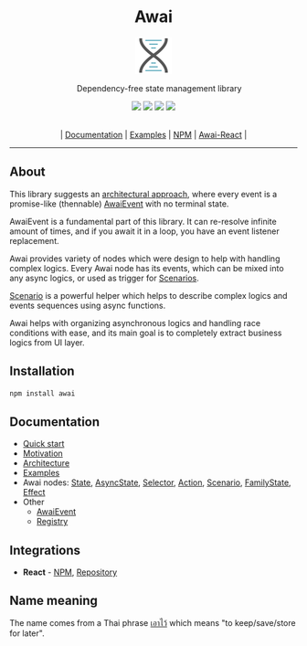 <div align="center">
  <h1 align="center">Awai</h1>

  <img width="64px" src="https://github.com/yuriyyakym/awai/blob/master/logo.svg" />

  <p style="margin-right: -20px;">Dependency-free state management library</p>

  <div>
    <img src="https://github.com/yuriyyakym/awai/actions/workflows/tests.yml/badge.svg" />
    <img src="https://img.shields.io/endpoint?url=https://gist.githubusercontent.com/yuriyyakym/ba8810278ef57a8ae9243e3edf9f43b8/raw/coverage-master.json" />
    <img src="https://img.shields.io/badge/Stability-experimental-blue.svg" />
    <img src="https://img.shields.io/badge/License-MIT-blue.svg" />
  </div>

  <br />
  
  <p>| <a href="https://awai.js.org">Documentation</a> | <a href="https://awai.js.org/examples">Examples</a> | <a href="https://www.npmjs.com/package/awai">NPM</a> | <a href="https://github.com/yuriyyakym/awai-react">Awai-React</a> |</p>
</div>

---

## About

This library suggests an [architectural approach](https://awai.js.org/architecture), where every event is a promise-like (thennable) [AwaiEvent](https://awai.js.org/awai-event) with no terminal state.

AwaiEvent is a fundamental part of this library. It can re-resolve infinite amount of times, and if you await it in a loop, you have an event listener replacement.

Awai provides variety of nodes which were design to help with handling complex logics.
Every Awai node has its events, which can be mixed into any async logics, or used as trigger for [Scenarios](https://awai.js.org/scenario).

[Scenario](/scenario) is a powerful helper which helps to describe complex logics and events sequences using async functions.

Awai helps with organizing asynchronous logics and handling race conditions with ease, and its main goal is to completely extract business logics from UI layer.

## Installation

```sh
npm install awai
```

## Documentation

- [Quick start](https://awai.js.org/quick-start)
- [Motivation](https://awai.js.org/motivation)
- [Architecture](https://awai.js.org/architecture)
- [Examples](https://awai.js.org/examples)
- Awai nodes: [State](https://awai.js.org/state), [AsyncState](https://awai.js.org/async-state), [Selector](https://awai.js.org/selector), [Action](https://awai.js.org/action), [Scenario](https://awai.js.org/scenario), [FamilyState](https://awai.js.org/family-state), [Effect](https://awai.js.org/effect)
- Other
  - [AwaiEvent](https://awai.js.org/awai-event)
  - [Registry](https://awai.js.org/registry)

## Integrations

- **React** - [NPM](https://www.npmjs.com/package/awai-react), [Repository](https://github.com/yuriyyakym/awai-react)

## Name meaning

The name comes from a Thai phrase [เอาไว้](https://www.thai2english.com/dictionary/1457374.html) which means "to keep/save/store for later".
